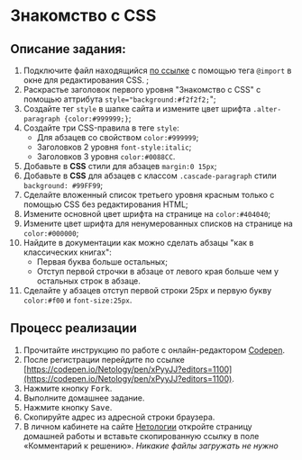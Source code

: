 Знакомство с CSS
===

## Описание задания:

1. Подключите файл находящийся [по ссылке](https://github.com/netology-code/html-homeworks/css/resourses/normalize.css) с помощью тега `@import` в окне для редактирования CSS. ;
2. Раскрастье заголовок первого уровня "Знакомство с CSS" с помощью аттрибута `style="background:#f2f2f2;`";
3. Создайте тег `style` в шапке сайта и измените цвет шрифта `.alter-paragraph {color:#999999;}`;
4. Создайте три CSS-правила в теге `style`:
    * Для абзацев со свойством `color:#999999`;
    * Заголовков 2 уровня `font-style:italic`;
    * Заголовков 3 уровня `color:#0088CC`.
5. Добавьте в **CSS** стили для абзацев `margin:0 15px`;
6. Добавьте в **CSS** для абзацев c классом `.cascade-paragraph` стили `background: #99FF99`;
7. Сделайте вложенный список третьего уровня красным только с помощью CSS без редактирования HTML;
8. Измените основной цвет шрифта на странице на `color:#404040`;
9. Измените цвет шрифта для ненумерованных списков на странице на `color:#000000`;
10. Найдите в документации как можно сделать абзацы "как в классических книгах":
    * Первая буква больше остальных;
    * Отступ первой строчки в абзаце от левого края больше чем у остальных строк в абзаце.
11. Сделайте у абзацев отступ первой строки 25px и первую букву `color:#f00` и `font-size:25px`.

## Процесс реализации

1. Прочитайте инструкцию по работе с онлайн-редактором [Codepen](https://netology-university.bitbucket.io/guides/wm/codepen-guide/).
2. После регистрации перейдите по ссылке [https://codepen.io/Netology/pen/xPyyJJ?editors=1100](https://codepen.io/Netology/pen/xPyyJJ?editors=1100).
3. Нажмите кнопку <kbd>Fork</kbd>.
4. Выполните домашнее задание.
5. Нажмите кнопку <kbd>Save</kbd>.
6. Скопируйте адрес из адресной строки браузера.
7. В личном кабинете на сайте [Нетологии](https://netology.ru/) откройте страницу домашней работы и вставьте скопированную ссылку в поле «Комментарий к решению».
*Никакие файлы загружать не нужно*
